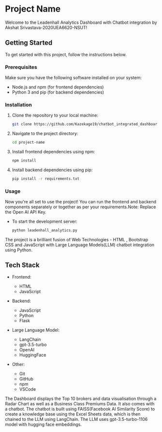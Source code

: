 # Project Name

Welcome to the Leadenhall Analytics Dashboard with Chatbot integration by Akshat Srivastava-2020UEA6620-NSUT!

## Getting Started

To get started with this project, follow the instructions below.

### Prerequisites

Make sure you have the following software installed on your system:

- Node.js and npm (for frontend dependencies)
- Python 3 and pip (for backend dependencies)

### Installation

1. Clone the repository to your local machine:

    ```bash
    git clone https://github.com/Kazekage19/chatbot_integrated_dashboard.git
    ```

2. Navigate to the project directory:

    ```bash
    cd project-name
    ```

3. Install frontend dependencies using npm:

    ```bash
    npm install
    ```

4. Install backend dependencies using pip:

    ```bash
    pip install -r requirements.txt
    ```

### Usage

Now you're all set to use the project! You can run the frontend and backend components separately or together as per your requirements.Note: Replace the Open AI API Key.

- To start the development server:

    ```bash
    python leadenhall_analytics.py
    ```

The project is a brilliant fusion of Web Technologies - HTML , Bootstrap CSS and JavaScript with Large Language Models(LLM) chatbot integration using Python.
## Tech Stack

- Frontend:
  - HTML
  - JavaScript

- Backend:
  - JavaScript 
  - Python
  - Flask

- Large Language Model:
  - LangChain
  - gpt-3.5-turbo
  - OpenAI
  - HuggingFace

- Other:
  - Git
  - GitHub
  - npm
  - VSCode

The Dashboard displays the Top 10 brokers and data visualisation through a Radar Chart as well as a Business Class Premiums Data. It also comes with a chatbot.
The chatbot is built using FAISS(Facebook AI Similarity Score) to create a knowledge base using the Excel Sheets data, which is then chained to the LLM using LangChain. The LLM uses gpt-3.5-turbo-1106 model with hugging face embeddings.
